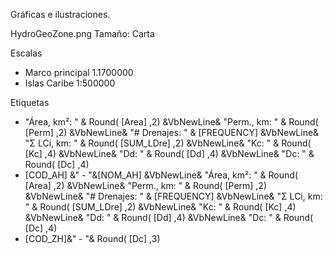Gráficas e ilustraciones.

HydroGeoZone.png
Tamaño: Carta

Escalas
* Marco principal 1.1700000
* Islas Caribe 1:500000

Etiquetas
* "Área, km²: " & Round( [Area] ,2) &VbNewLine& "Perm., km: " & Round( [Perm] ,2) &VbNewLine& "# Drenajes: " & [FREQUENCY] &VbNewLine& "Σ LCi, km: " & Round( [SUM_LDre] ,2) &VbNewLine& "Kc: " & Round( [Kc] ,4) &VbNewLine& "Dd: " & Round( [Dd] ,4) &VbNewLine& "Dc: " & Round( [Dc] ,4)
* [COD_AH] &" - "&[NOM_AH] &VbNewLine& "Área, km²: " & Round( [Area] ,2) &VbNewLine& "Perm., km: " & Round( [Perm] ,2) &VbNewLine& "# Drenajes: " & [FREQUENCY] &VbNewLine& "Σ LCi, km: " & Round( [SUM_LDre] ,2) &VbNewLine& "Kc: " & Round( [Kc] ,4) &VbNewLine& "Dd: " & Round( [Dd] ,4) &VbNewLine& "Dc: " & Round( [Dc] ,4)
* [COD_ZH]&" - "& Round( [Dc] ,3)

